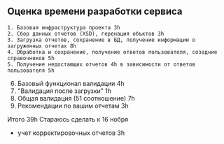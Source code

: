 ## Оценка времени разработки сервиса
```
1. Базовая инфраструктура проекта 3h
2. Сбор данных отчетов (XSD), геренация объктов 3h
3. Загрузка отчетов, сохранение в БД, получение информации о загруженных отчетах 8h
4. Обработка и сохранение, получение ответов пользователя, созадние справочников 5h
5. Получение недостающих отчетов 4h в зависимости от ответов пользователя 5h
````

6. Базовый функционал валидации 4h
5. "Валидация после загрузки" 1h
6. Общая валидация (51 соотношение) 7h
7. Рекомендации по вашим отчетам 3h

Итого 39h
Стараюсь сделать к 16 нобря

+ учет корректировочных отчетов 3h
